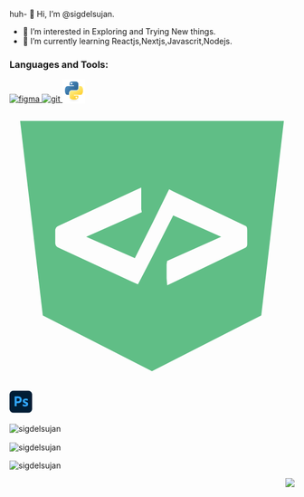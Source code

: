 huh- 👋 Hi, I’m @sigdelsujan.
- 👀 I’m interested in Exploring and Trying New things.
- 🌱 I’m currently learning Reactjs,Nextjs,Javascrit,Nodejs.

<!-- Languages and Tools -->
<h3 align="left">Languages and Tools:</h3>

<p align="left">
 <!--Figma-->
  <a href="https://www.figma.com/" target="_blank" rel="noreferrer">
    <img src="https://www.vectorlogo.zone/logos/figma/figma-icon.svg" alt="figma" width="40" height="40"/>
  </a>
 <!--Git-->
  <a href="https://git-scm.com/" target="_blank" rel="noreferrer">
    <img src="https://www.vectorlogo.zone/logos/git-scm/git-scm-icon.svg" alt="git" width="40" height="40"/>
  </a>
 
 <!--python-->
<a href="https://www.python.org/" style="background-color:white;" width="50" height="50" target="_blank" rel="noreferrer">
<img src="https://raw.githubusercontent.com/devicons/devicon/master/icons/python/python-original.svg" alt="python" width="40" height="40"/>
</a>
<!-- illustrator  -->
 <a href="https://www.illustrator.com/" target="_blank" rel="noreferrer">
  <svg id="illustrator" class='illustrator-illustrator-plain' xmlns="http://www.w3.org/2000/svg" viewBox="0 0 128 128"><path id="plain" fill="#60be86" d="M64,7.83H4.77L14.95,95.13l49,25,.06,0,49.07-25L123.23,7.83Zm42.77,54.86c0,.88,0,1.67-.77,2L73.25,80.44l-2.42,1.13-.27-3.15V72.23l.24-1.57,1.09-.47L95.07,59.81l-21.54-9.6L64.35,68.34,58.9,78.87l-1.22,2.27-2.05-.9L22,64.71a2.42,2.42,0,0,1-1.45-2V56.91a2.39,2.39,0,0,1,1.42-2l34-15.73,3.21-1.44v9.66l.24,1.34-1.56.7L34.45,59.79,56.3,69.42l8.05-16,6.21-12.65,1.13-2.28,1.81.91L106,54.89c.73.35.76,1.14.76,2Z"/></svg>
</a> 
<!-- photoshop  -->
 <a href="https://www.photoshop.com/" target="_blank" rel="noreferrer">
<img src="https://raw.githubusercontent.com/devicons/devicon/master/icons/photoshop/photoshop-original.svg" alt="photoshop" width="40" height="40"/>
</a>
</p>

<p align="left">
<img align="center" src="https://github-readme-stats.vercel.app/api/top-langs?username=sigdelsujan&show_icons=true&theme=dark&locale=en&layout=compact" alt="sigdelsujan" />
</p>

<p align="left">
<img align="center" src="https://github-readme-stats.vercel.app/api?username=sigdelsujan&show_icons=true&theme=dark&locale=en" alt="sigdelsujan" />
</p>

<p align="left">
  <img align="center" src="https://github-readme-streak-stats.herokuapp.com/?user=sigdelsujan&theme=dark&locale=en" alt="sigdelsujan" />
</p>

<p alight="right">
<img align="right" src="https://komarev.com/ghpvc/?username=sigdelsujan&style=plastic&color=blue" />
</p>

<!---
sigdelsujan/sigdelsujan is a ✨ special ✨ repository because its `README.md` (this file) appears on your GitHub profile.
You can click the Preview link to take a look at your changes.
--->
